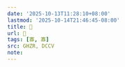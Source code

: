 ```yaml
---
date: '2025-10-13T11:28:10+08:00'
lastmod: '2025-10-14T21:46:45-08:00'
title: 󰛳
url: 󰛳
tags: [寡, 寡]
src: GHZR, DCCV
note:
---
```

